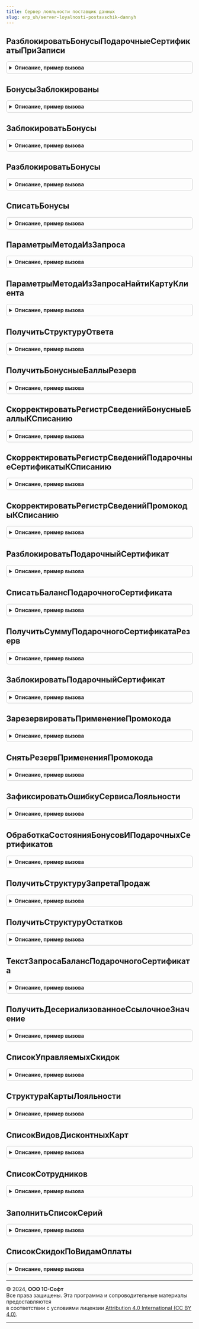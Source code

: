 ```yaml
---
title: Сервер лояльности поставщик данных
slug: erp_uh/server-loyalnosti-postavschik-dannyh
---
```



## РазблокироватьБонусыПодарочныеСертификатыПриЗаписи
<details style="margin: 1em 0; padding: 0.5em; border: 1px solid #ccc; border-radius: 6px;">

<summary style="font-weight: bold; cursor: pointer;">Описание, пример вызова</summary>

```bsl

// Производит разблокировку бонусов клиента при записи документа
//
// Параметры:
//  Источник - ДокументОбъект.ЧекККМ - документ-источник.
//  Отказ - Булево
//
Процедура РазблокироватьБонусыПодарочныеСертификатыПриЗаписи(Источник, Отказ) Экспорт
```

Пример вызова
```bsl
СерверЛояльностиПоставщикДанных.РазблокироватьБонусыПодарочныеСертификатыПриЗаписи(Источник, Отказ) 
```
</details>

## БонусыЗаблокированы
<details style="margin: 1em 0; padding: 0.5em; border: 1px solid #ccc; border-radius: 6px;">

<summary style="font-weight: bold; cursor: pointer;">Описание, пример вызова</summary>

```bsl

// Проверяет блокировку бонусов клиента
//
// Параметры:
//  ДисконтнаяКарта - ОпределяемыйТип.КартаЛояльностиСерверЛояльности - карта клиента.
//
// Возвращаемое значение:
//  Булево - Истина - если есть блокировка бонусов, Ложь, если нет блокировки.
//
Функция БонусыЗаблокированы(ДисконтнаяКарта) Экспорт
```

Пример вызова
```bsl
Результат = СерверЛояльностиПоставщикДанных.БонусыЗаблокированы(ДисконтнаяКарта) 
```
</details>

## ЗаблокироватьБонусы
<details style="margin: 1em 0; padding: 0.5em; border: 1px solid #ccc; border-radius: 6px;">

<summary style="font-weight: bold; cursor: pointer;">Описание, пример вызова</summary>

```bsl

// Блокирует бонусы клиента после ответа Сервиса Лояльности для предотвращения двойного списания
//
// Параметры:
//  ДисконтнаяКарта - ОпределяемыйТип.КартаЛояльностиСерверЛояльности - карта клиента.
//  ДатаБлокировки  - Дата - дата и время блокировки бонусов.
//
Процедура ЗаблокироватьБонусы(ДисконтнаяКарта, ДатаБлокировки) Экспорт
```

Пример вызова
```bsl
СерверЛояльностиПоставщикДанных.ЗаблокироватьБонусы(ДисконтнаяКарта, ДатаБлокировки) 
```
</details>

## РазблокироватьБонусы
<details style="margin: 1em 0; padding: 0.5em; border: 1px solid #ccc; border-radius: 6px;">

<summary style="font-weight: bold; cursor: pointer;">Описание, пример вызова</summary>

```bsl

// Разблокирует бонусы клиента
//
// Параметры:
//  ДисконтнаяКарта - ОпределяемыйТип.КартаЛояльностиСерверЛояльности - карта клиента
//
Процедура РазблокироватьБонусы(ДисконтнаяКарта) Экспорт
```

Пример вызова
```bsl
СерверЛояльностиПоставщикДанных.РазблокироватьБонусы(ДисконтнаяКарта) 
```
</details>

## СписатьБонусы
<details style="margin: 1em 0; padding: 0.5em; border: 1px solid #ccc; border-radius: 6px;">

<summary style="font-weight: bold; cursor: pointer;">Описание, пример вызова</summary>

```bsl

// Списывает бонусы клиента
//
// Параметры:
//  ДисконтнаяКарта 		  - ОпределяемыйТип.КартаЛояльностиСерверЛояльности - карта клиента.
//  КоличествоБонусныхБаллов  - Число
//
Процедура СписатьБонусы(ДисконтнаяКарта, КоличествоБонусныхБаллов) Экспорт
```

Пример вызова
```bsl
СерверЛояльностиПоставщикДанных.СписатьБонусы(ДисконтнаяКарта, КоличествоБонусныхБаллов) 
```
</details>

## ПараметрыМетодаИзЗапроса
<details style="margin: 1em 0; padding: 0.5em; border: 1px solid #ccc; border-radius: 6px;">

<summary style="font-weight: bold; cursor: pointer;">Описание, пример вызова</summary>

```bsl

// Возвращает структуру параметров из HTTP запроса
//
// Параметры:
//  Запрос - Структура - Параметры HTTP-запроса.
//  Результат - Структура - содержит в себе набор параметров, которые могут быть переданы через HTTP-запрос:
//    * ИдентификаторКартыКлиента 	- Строка
//    * НомерТелефона 				- Строка
//    * Клиент 						- Строка
//    * Магазин 					- Строка
//    * НомерСертификата 			- Строка
//    * ГУИДСертификата				- Строка
//    * КоличествоБонусныхБаллов 	- Число
//    * СуммаСписания 				- Число
//    * ДатаРождения 				- Дата
//    * ГУИДВидаКарты 				- Строка
//
Процедура ПараметрыМетодаИзЗапроса(Запрос, Результат) Экспорт
```

Пример вызова
```bsl
СерверЛояльностиПоставщикДанных.ПараметрыМетодаИзЗапроса(Запрос, Результат) 
```
</details>

## ПараметрыМетодаИзЗапросаНайтиКартуКлиента
<details style="margin: 1em 0; padding: 0.5em; border: 1px solid #ccc; border-radius: 6px;">

<summary style="font-weight: bold; cursor: pointer;">Описание, пример вызова</summary>

```bsl

// Возвращает структуру параметров из HTTP запроса поиска карты клиента
//
// Параметры:
//  Запрос - Структура - Параметры HTTP-запроса.
//  Результат - Структура - содержит в себе набор параметров, которые могут быть переданы через HTTP-запрос:
//    * ИдентификаторКартыКлиента 						- Строка
//    * НомерТелефона 									- Строка
//    * АдресЭП 										- Строка
//    * БлокироватьКарту 								- Булево
//    * УникальныйИдентификаторВладельцаКарты 			- Строка
//
Процедура ПараметрыМетодаИзЗапросаНайтиКартуКлиента(Запрос, Результат) Экспорт
```

Пример вызова
```bsl
СерверЛояльностиПоставщикДанных.ПараметрыМетодаИзЗапросаНайтиКартуКлиента(Запрос, Результат) 
```
</details>

## ПолучитьСтруктуруОтвета
<details style="margin: 1em 0; padding: 0.5em; border: 1px solid #ccc; border-radius: 6px;">

<summary style="font-weight: bold; cursor: pointer;">Описание, пример вызова</summary>

```bsl

// Возвращает структуру параметров ответа HTTP-сервиса
//
// Параметры:
//  ВариантОтвета - Строка - в зависимости от указанного варианта будет возвращаться та или иная структура ответа
//  Результат - Структура - содержит в себе набор параметров ответа HTTP-сервиса "Сервис лояльности":
//    * Error 					- Булево
//    * ErrorMessage 			- Строка
//    * AllowControl 			- Булево
//    * RestrictionsList 		- Массив
//    * GiftCardName 			- Строка
//    * GiftCardRef 			- Строка
//    * GiftCard 				- Структура
//    * GiftCardNumber 			- Строка
//    * GiftCardValue 			- Число
//    * GiftCardBalance 		- Число
//    * Blocked 				- Булево
//    * UseAutomaticDiscounts 	- Булево
//    * BonusCount 				- Число
//    * BonusRate 				- Число
//    * BonusCurrency 			- Строка
//    * PaymentPercent 			- Число
//    * EndDate 				- Число
//    * ClientNotFound 			- Дата
//    * ExistingCard 			- Булево
//    * CardID 					- Строка
//    * Client 					- Строка
//    * PhoneNumber 			- Строка
//    * Email 					- Строка
//
Процедура ПолучитьСтруктуруОтвета(ВариантОтвета = "ЗапросКоличестваБонусов", Результат = Неопределено) Экспорт
```

Пример вызова
```bsl
СерверЛояльностиПоставщикДанных.ПолучитьСтруктуруОтвета(ВариантОтвета, Результат);
```
</details>

## ПолучитьБонусныеБаллыРезерв
<details style="margin: 1em 0; padding: 0.5em; border: 1px solid #ccc; border-radius: 6px;">

<summary style="font-weight: bold; cursor: pointer;">Описание, пример вызова</summary>

```bsl

// Возвращает количество зарезервированных бонусных баллов
//
// Параметры:
//  ДисконтнаяКарта - ОпределяемыйТип.КартаЛояльностиСерверЛояльности
//
// Возвращаемое значение:
//  Число - количество бонусных баллов, находящихся в резерве
//
Функция ПолучитьБонусныеБаллыРезерв(ДисконтнаяКарта) Экспорт
```

Пример вызова
```bsl
Результат = СерверЛояльностиПоставщикДанных.ПолучитьБонусныеБаллыРезерв(ДисконтнаяКарта) 
```
</details>

## СкорректироватьРегистрСведенийБонусныеБаллыКСписанию
<details style="margin: 1em 0; padding: 0.5em; border: 1px solid #ccc; border-radius: 6px;">

<summary style="font-weight: bold; cursor: pointer;">Описание, пример вызова</summary>

```bsl

// Выполняет корректировку регистра сведений "Бонусные баллы к списанию"
//
// Параметры:
//  Объект - ДокументОбъект.ЧекККМ
//
Процедура СкорректироватьРегистрСведенийБонусныеБаллыКСписанию(Объект) Экспорт
```

Пример вызова
```bsl
СерверЛояльностиПоставщикДанных.СкорректироватьРегистрСведенийБонусныеБаллыКСписанию(Объект) 
```
</details>

## СкорректироватьРегистрСведенийПодарочныеСертификатыКСписанию
<details style="margin: 1em 0; padding: 0.5em; border: 1px solid #ccc; border-radius: 6px;">

<summary style="font-weight: bold; cursor: pointer;">Описание, пример вызова</summary>

```bsl

// Выполняет корректировку регистра сведений "Бонусные баллы к списанию"
//
// Параметры:
//  Объект - ДокументОбъект.ЧекККМ
//
Процедура СкорректироватьРегистрСведенийПодарочныеСертификатыКСписанию(Объект) Экспорт
```

Пример вызова
```bsl
СерверЛояльностиПоставщикДанных.СкорректироватьРегистрСведенийПодарочныеСертификатыКСписанию(Объект) 
```
</details>

## СкорректироватьРегистрСведенийПромокодыКСписанию
<details style="margin: 1em 0; padding: 0.5em; border: 1px solid #ccc; border-radius: 6px;">

<summary style="font-weight: bold; cursor: pointer;">Описание, пример вызова</summary>

```bsl

// Выполняет корректировку регистра сведений "Промокоды к списанию"
//
// Параметры:
//  Объект - ДокументОбъект.ЧекККМ
//
Процедура СкорректироватьРегистрСведенийПромокодыКСписанию(Объект) Экспорт
```

Пример вызова
```bsl
СерверЛояльностиПоставщикДанных.СкорректироватьРегистрСведенийПромокодыКСписанию(Объект) 
```
</details>

## РазблокироватьПодарочныйСертификат
<details style="margin: 1em 0; padding: 0.5em; border: 1px solid #ccc; border-radius: 6px;">

<summary style="font-weight: bold; cursor: pointer;">Описание, пример вызова</summary>

```bsl

// Разблокирует подарочный сертификат
//
// Параметры:
//  ДанныеСертификата - Структура - содержит ссылки на подарочный сертификат и его серийный номер.
//
Процедура РазблокироватьПодарочныйСертификат(ДанныеСертификата) Экспорт
```

Пример вызова
```bsl
СерверЛояльностиПоставщикДанных.РазблокироватьПодарочныйСертификат(ДанныеСертификата) 
```
</details>

## СписатьБалансПодарочногоСертификата
<details style="margin: 1em 0; padding: 0.5em; border: 1px solid #ccc; border-radius: 6px;">

<summary style="font-weight: bold; cursor: pointer;">Описание, пример вызова</summary>

```bsl

// Списывает баланс подарочного сертификата
//
// Параметры:
//  ДанныеСертификата - Структура - Содержит данные подарочного сертификата: ПодарочныйСертификат, СерийныйНомер
//  СуммаСписания	  - Число 	  - Сумма списания которая будет списана с баланса подарочного сертификата
//
Процедура СписатьБалансПодарочногоСертификата(ДанныеСертификата, СуммаСписания) Экспорт
```

Пример вызова
```bsl
СерверЛояльностиПоставщикДанных.СписатьБалансПодарочногоСертификата(ДанныеСертификата, СуммаСписания) 
```
</details>

## ПолучитьСуммуПодарочногоСертификатаРезерв
<details style="margin: 1em 0; padding: 0.5em; border: 1px solid #ccc; border-radius: 6px;">

<summary style="font-weight: bold; cursor: pointer;">Описание, пример вызова</summary>

```bsl

// Возвращает зарезервированную сумму подарочного сертификата
//
// Параметры:
//	ДанныеСертификата - Структура - Содержит данные подарочного сертификата: ПодарочныйСертификат, СерийныйНомер
//
// Возвращаемое значение:
//  Число - сумма, находящаяся в резерве
//
Функция ПолучитьСуммуПодарочногоСертификатаРезерв(ДанныеСертификата) Экспорт
```

Пример вызова
```bsl
Результат = СерверЛояльностиПоставщикДанных.ПолучитьСуммуПодарочногоСертификатаРезерв(ДанныеСертификата) 
```
</details>

## ЗаблокироватьПодарочныйСертификат
<details style="margin: 1em 0; padding: 0.5em; border: 1px solid #ccc; border-radius: 6px;">

<summary style="font-weight: bold; cursor: pointer;">Описание, пример вызова</summary>

```bsl

// Блокирует подарочный сертификат после ответа Сервиса Лояльности с целью предотвращения двойного списания баланса
//
// Параметры:
//  ДанныеСертификата - Структура - содержит ссылки на подарочный сертификат и его серийный номер
//  ДатаБлокировки    - Дата
//
Процедура ЗаблокироватьПодарочныйСертификат(ДанныеСертификата, ДатаБлокировки) Экспорт
```

Пример вызова
```bsl
СерверЛояльностиПоставщикДанных.ЗаблокироватьПодарочныйСертификат(ДанныеСертификата, ДатаБлокировки) 
```
</details>

## ЗарезервироватьПрименениеПромокода
<details style="margin: 1em 0; padding: 0.5em; border: 1px solid #ccc; border-radius: 6px;">

<summary style="font-weight: bold; cursor: pointer;">Описание, пример вызова</summary>

```bsl

// Резервирует одно применение промокода после ответа Сервиса Лояльности с целью предотвращения двойного применения
// конечного промокода.
//
// Параметры:
//  Промокод - ОпределяемыйТип.ПромокодСерверЛояльности - Строка содержащая промокод
//
Процедура ЗарезервироватьПрименениеПромокода(Промокод) Экспорт
```

Пример вызова
```bsl
СерверЛояльностиПоставщикДанных.ЗарезервироватьПрименениеПромокода(Промокод) 
```
</details>

## СнятьРезервПримененияПромокода
<details style="margin: 1em 0; padding: 0.5em; border: 1px solid #ccc; border-radius: 6px;">

<summary style="font-weight: bold; cursor: pointer;">Описание, пример вызова</summary>

```bsl

// Отменяет резерв применения конечного промокода
//
// Параметры:
//  Промокод - ОпределяемыйТип.ПромокодСерверЛояльности - Строка содержащая промокод.
//
Процедура СнятьРезервПримененияПромокода(Промокод) Экспорт
```

Пример вызова
```bsl
СерверЛояльностиПоставщикДанных.СнятьРезервПримененияПромокода(Промокод) 
```
</details>

## ЗафиксироватьОшибкуСервисаЛояльности
<details style="margin: 1em 0; padding: 0.5em; border: 1px solid #ccc; border-radius: 6px;">

<summary style="font-weight: bold; cursor: pointer;">Описание, пример вызова</summary>

```bsl

// Фиксирует ошибку Сервиса Лояльности в журнале регистрации
//
// Параметры:
//  ОписаниеОшибки - Строка - текстовое описание возникшей ошибки
//  ИмяФункции     - Строка - наименование функции Сервиса лояльности
//
// Возвращаемое значение:
//  HTTPСервисОтвет
//
Функция ЗафиксироватьОшибкуСервисаЛояльности(ОписаниеОшибки, ИмяФункции) Экспорт
```

Пример вызова
```bsl
Результат = СерверЛояльностиПоставщикДанных.ЗафиксироватьОшибкуСервисаЛояльности(ОписаниеОшибки, ИмяФункции) 
```
</details>

## ОбработкаСостоянияБонусовИПодарочныхСертификатов
<details style="margin: 1em 0; padding: 0.5em; border: 1px solid #ccc; border-radius: 6px;">

<summary style="font-weight: bold; cursor: pointer;">Описание, пример вызова</summary>

```bsl

// Выполняет обработку состояния бонусов и подарочных сертификатов клиентов
// Происходит проверка наличия заблокированных бонусов и подарочных сертификатов клиентов
// Если такие найдены и время экспирации для них истекло - происходит разблокировка
Процедура ОбработкаСостоянияБонусовИПодарочныхСертификатов() Экспорт
```

Пример вызова
```bsl
СерверЛояльностиПоставщикДанных.ОбработкаСостоянияБонусовИПодарочныхСертификатов() 
```
</details>

## ПолучитьСтруктуруЗапретаПродаж
<details style="margin: 1em 0; padding: 0.5em; border: 1px solid #ccc; border-radius: 6px;">

<summary style="font-weight: bold; cursor: pointer;">Описание, пример вызова</summary>

```bsl

// Возвращает структуру запрета продаж
//
// Параметры:
//  Организация - СправочникСсылка.Организации - организация.
//  Магазин 	- СправочникСсылка.Магазины - магазин.
//
// Возвращаемое значение:
//  Структура - структура, содержащая в себе данные о запретах продаж:
//    * StartDate - Дата -дата начала действия запрета продаж.
//    * EndDate - Дата -дата окончания действия запрета продаж.
//    * SalesPromotionID - Строка -тестовое значение ГУИД маркетинговой акции/скидки, в которое содержатся данные
//                         запрета продаж.
//    * SalesPromotionName - Строка - наименование маркетинговой акции/скидки, в которое содержатся данные запрета продаж.
//    * Organisation - Структура - данные организации:
//      ** Name - Строка - наименование организации.
//      ** Ref - Строка - текстовое значение ГУИД организации.
//      ** ID - Строка - код организации.
//      ** TIN - Строка - ИНН организации.
//    * Store - Структура - данные магазина:
//       ** Name - Строка - наименование магазина.
//       ** Ref - Строка - текстовое значение ГУИД магазина.
//       ** ID - Строка - код магазина.
//    * DaysOfWeek - Массив из Строка - массив дней недели, на которые распространяется запрет продаж.
//   *  TypesOfGoods - Массив из Строка - массив видов номенклатуры, на которые распространяется запрет продаж.
//
Функция ПолучитьСтруктуруЗапретаПродаж(Организация = Неопределено, Магазин = Неопределено) Экспорт
```

Пример вызова
```bsl
Результат = СерверЛояльностиПоставщикДанных.ПолучитьСтруктуруЗапретаПродаж(Организация, Магазин);
```
</details>

## ПолучитьСтруктуруОстатков
<details style="margin: 1em 0; padding: 0.5em; border: 1px solid #ccc; border-radius: 6px;">

<summary style="font-weight: bold; cursor: pointer;">Описание, пример вызова</summary>

```bsl

// Возвращает структуру содержащую сведенья об остатках
//
// Возвращаемое значение:
//  Структура - структура, содержащая в себе данные об остатках:
//    * LeftoverLocation - Строка - Место хранения остатков.
//    * Variant - Строка - Характеристика.
//    * Leftover - Число - Остаток.
//    * Reserved - Число - Зарезервировано.
//    * FreeLeftover - Число - Свободный остаток.
//
Функция ПолучитьСтруктуруОстатков() Экспорт
```

Пример вызова
```bsl
Результат = СерверЛояльностиПоставщикДанных.ПолучитьСтруктуруОстатков() 
```
</details>

## ТекстЗапросаБалансПодарочногоСертификата
<details style="margin: 1em 0; padding: 0.5em; border: 1px solid #ccc; border-radius: 6px;">

<summary style="font-weight: bold; cursor: pointer;">Описание, пример вызова</summary>

```bsl

// Возвращает текст запроса
//
// Возвращаемое значение:
//  Строка - текст запроса.
//
Функция ТекстЗапросаБалансПодарочногоСертификата() Экспорт
```

Пример вызова
```bsl
Результат = СерверЛояльностиПоставщикДанных.ТекстЗапросаБалансПодарочногоСертификата() 
```
</details>

## ПолучитьДесериализованноеСсылочноеЗначение
<details style="margin: 1em 0; padding: 0.5em; border: 1px solid #ccc; border-radius: 6px;">

<summary style="font-weight: bold; cursor: pointer;">Описание, пример вызова</summary>

```bsl

// Возвращает десериализованное значение в виде ГУИД
//
// Параметры:
//  ВходящиеДанные - Структура - структура, содержащая в себе набор параметров из HTTP-запроса.
//  ИмяПараметра - Строка - имя десериализуемого параметра.
//  ТипЗначения - Строка - имя типа значения, например: "Справочники.Номенклатура".
//
// Возвращаемое значение:
//  ЛюбаяСсылка - полученное значение параметра.
//
Функция ПолучитьДесериализованноеСсылочноеЗначение(ВходящиеДанные, ИмяПараметра, ТипЗначения) Экспорт
```

Пример вызова
```bsl
Результат = СерверЛояльностиПоставщикДанных.ПолучитьДесериализованноеСсылочноеЗначение(ВходящиеДанные, ИмяПараметра, ТипЗначения) 
```
</details>

## СписокУправляемыхСкидок
<details style="margin: 1em 0; padding: 0.5em; border: 1px solid #ccc; border-radius: 6px;">

<summary style="font-weight: bold; cursor: pointer;">Описание, пример вызова</summary>

```bsl

// Заполняет структуру ответа списком управляемых скидок
//
// Параметры:
//  СтруктураОтвета - Массив - массив структур, содержащий в себе параметры ответа:
//   * ЗначениеСкидки - Число - значение скидки.
//   * Представление - Строка - представление скидки.
//   * ТипСкидки - Строка - тип скидки.
//   * ОбластьДействия - Строка - область действия скидки.
//   * ИдентификаторСкидки - Строка - уникальный идентификатор скидки.
//   * СкидкаНаценка - Строка - наименование скидки.
//  ПараметрыРасчета - -Структура - структура, содержащая в себе набор параметров из HTTP-запроса.
//
Процедура СписокУправляемыхСкидок(СтруктураОтвета, ПараметрыРасчета) Экспорт
```

Пример вызова
```bsl
СерверЛояльностиПоставщикДанных.СписокУправляемыхСкидок(СтруктураОтвета, ПараметрыРасчета) 
```
</details>

## СтруктураКартыЛояльности
<details style="margin: 1em 0; padding: 0.5em; border: 1px solid #ccc; border-radius: 6px;">

<summary style="font-weight: bold; cursor: pointer;">Описание, пример вызова</summary>

```bsl

// Инициализирует структуру карты лояльности.
//
// Возвращаемое значение:
//  Структура -  Структура карты лояльности:
// * ClientName - Строка
// * IsPerson - Булево
// * DateOfBirth - Строка
// * Phone - Строка
// * Email - Строка
// * Barcode - Строка
// * MagneticCode - Строка
// * CardGUID - Строка
// * ClientGUID - Строка
// * IsBlocked - Строка
// * BonusData - Структура:
//  ** PaymentPercent - Число
//  ** BonusCount - Число
//  ** BonusRate - Число
//  ** BonusCurrency - Строка
// * SellCount - Число
// * SearchType - Строка
//
Функция СтруктураКартыЛояльности() Экспорт
```

Пример вызова
```bsl
Результат = СерверЛояльностиПоставщикДанных.СтруктураКартыЛояльности() 
```
</details>

## СписокВидовДисконтныхКарт
<details style="margin: 1em 0; padding: 0.5em; border: 1px solid #ccc; border-radius: 6px;">

<summary style="font-weight: bold; cursor: pointer;">Описание, пример вызова</summary>

```bsl

// Заполняет структуру ответа списком видов дисконтных карт
//
// Параметры:
//  СтруктураОтвета - Массив - массив структур, содержащий в себе параметры ответа:
//   * Идентификатор - Строка - уникальный идентификатор вида дисконтной карты.
//   * Наименование - Строка - наименование вида дисконтной карты.
//   * ЭтоИменнаяКарта - Булево - признак того что вид дисконтной карты именной.
//
Процедура СписокВидовДисконтныхКарт(СтруктураОтвета) Экспорт
```

Пример вызова
```bsl
СерверЛояльностиПоставщикДанных.СписокВидовДисконтныхКарт(СтруктураОтвета) 
```
</details>

## СписокСотрудников
<details style="margin: 1em 0; padding: 0.5em; border: 1px solid #ccc; border-radius: 6px;">

<summary style="font-weight: bold; cursor: pointer;">Описание, пример вызова</summary>

```bsl

// Заполняет список сотрудников
//
// Параметры:
//  ПараметрыРасчета - -Структура - структура, содержащая в себе набор параметров из HTTP-запроса.
//  СтруктураОтвета - Массив - массив структур, содержащий в себе параметры ответа:
//   * СотрудникПредставление - Строка - Наименование сотрудника.
//   * КодСотрудника - Строка - Код сотрудника для входа в РМК.
//   * ИдентификаторСотрудника - Строка - УИД сотрудника.
//
Процедура СписокСотрудников(ПараметрыРасчета, СтруктураОтвета) Экспорт
```

Пример вызова
```bsl
СерверЛояльностиПоставщикДанных.СписокСотрудников(ПараметрыРасчета, СтруктураОтвета) 
```
</details>

## ЗаполнитьСписокСерий
<details style="margin: 1em 0; padding: 0.5em; border: 1px solid #ccc; border-radius: 6px;">

<summary style="font-weight: bold; cursor: pointer;">Описание, пример вызова</summary>

```bsl

// Заполняет список серий
//
// Параметры:
//  ПараметрыРасчета - Структура - структура, содержащая в себе набор параметров из HTTP-запроса.
//  СтруктураОтвета - Массив - массив структур, содержащий в себе параметры ответа:
//   * СерияПредставление - Строка - Наименование серии.
//   * ИдентификаторСерий - Строка - УИД серии.
//
Процедура ЗаполнитьСписокСерий(ПараметрыРасчета, СтруктураОтвета) Экспорт
```

Пример вызова
```bsl
СерверЛояльностиПоставщикДанных.ЗаполнитьСписокСерий(ПараметрыРасчета, СтруктураОтвета) 
```
</details>

## СписокСкидокПоВидамОплаты
<details style="margin: 1em 0; padding: 0.5em; border: 1px solid #ccc; border-radius: 6px;">

<summary style="font-weight: bold; cursor: pointer;">Описание, пример вызова</summary>

```bsl

// Заполняет структуру ответа списком управляемых скидок
//
// Параметры:
//  СтруктураОтвета - Массив - массив структур, содержащий в себе параметры ответа:
//   * ЗначениеСкидки - Число - значение скидки.
//   * Представление - Строка - представление скидки.
//   * ТипСкидки - Строка - тип скидки.
//   * ОбластьДействия - Строка - область действия скидки.
//   * ИдентификаторСкидки - Строка - уникальный идентификатор скидки.
//   * СкидкаНаценка - Строка - наименование скидки.
//
Процедура СписокСкидокПоВидамОплаты(СтруктураОтвета) Экспорт
```

Пример вызова
```bsl
СерверЛояльностиПоставщикДанных.СписокСкидокПоВидамОплаты(СтруктураОтвета) 
```
</details>

---

© 2024, **ООО 1С-Софт**  
Все права защищены. Эта программа и сопроводительные материалы предоставляются  
в соответствии с условиями лицензии [Attribution 4.0 International (CC BY 4.0)](https://creativecommons.org/licenses/by/4.0/legalcode).

---

